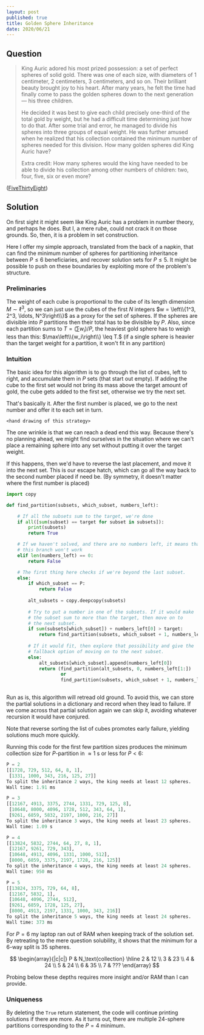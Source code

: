 ```yaml
---
layout: post
published: true
title: Golden Sphere Inheritance
date: 2020/06/21
---
```


## Question

>King Auric adored his most prized possession: a set of perfect spheres of solid gold. There was one of each size, with diameters of 1 centimeter, 2 centimeters, 3 centimeters, and so on. Their brilliant beauty brought joy to his heart. After many years, he felt the time had finally come to pass the golden spheres down to the next generation — his three children.
>
>He decided it was best to give each child precisely one-third of the total gold by weight, but he had a difficult time determining just how to do that. After some trial and error, he managed to divide his spheres into three groups of equal weight. He was further amused when he realized that his collection contained the minimum number of spheres needed for this division. How many golden spheres did King Auric have?
>
>Extra credit: How many spheres would the king have needed to be able to divide his collection among other numbers of children: two, four, five, six or even more?

<!--more-->

([FiveThirtyEight](https://fivethirtyeight.com/features/can-you-flip-the-magic-coin/))

## Solution

On first sight it might seem like King Auric has a problem in number theory, and perhaps he does. But I, a mere rube, could not crack it on those grounds. So, then, it is a problem in set construction. 

Here I offer my simple approach, translated from the back of a napkin, that can find the minimum number of spheres for partitioning inheritance between $P \leq 6$ beneficiaries, and recover solution sets for $P \leq 5.$ It might be possible to push on these boundaries by exploiting more of the problem's structure.

### Preliminaries

The weight of each cube is proportional to the cube of its length dimension $M \sim \ell^3,$ so we can just use the cubes of the first $N$ integers $w = \left\\{1^3, 2^3, \ldots, N^3\right\\}$ as a proxy for the set of spheres. If the spheres are divisible into $P$ partitions then their total has to be divisible by $P.$ Also, since each partition sums to $T = \left(\sum w_i\right) / P,$ the heaviest gold sphere has to weigh less than this: $\max\left\\{w_i\right\\} \leq T.$ (if a single sphere is heavier than the target weight for a partition, it won't fit in any partition)

### Intuition

The basic idea for this algorithm is to go through the list of cubes, left to right, and accumulate them in $P$ sets (that start out empty). If adding the cube to the first set would not bring its mass above the target amount of gold, the cube gets added to the first set, otherwise we try the next set. 

That's basically it. After the first number is placed, we go to the next number and offer it to each set in turn. 

`<hand drawing of this strategy>`

The one wrinkle is that we can reach a dead end this way. Because there's no planning ahead, we might find ourselves in the situation where we can't place a remaining sphere into any set without putting it over the target weight. 

If this happens, then we'd have to reverse the last placement, and move it into the next set. This is our escape hatch, which can go all the way back to the second number placed if need be. (By symmetry, it doesn't matter where the first number is placed)

```python
import copy

def find_partition(subsets, which_subset, numbers_left):

    # If all the subsets sum to the target, we're done
    if all([sum(subset) == target for subset in subsets]):
        print(subsets)
        return True

    # If we haven't solved, and there are no numbers left, it means that 
    # this branch won't work
    elif len(numbers_left) == 0:
        return False

    # The first thing here checks if we're beyond the last subset. 
    else:
        if which_subset == P:
            return False
        
        alt_subsets = copy.deepcopy(subsets)
        
        # Try to put a number in one of the subsets. If it would make
        # the subset sum to more than the target, then move on to
        # the next subset. 
        if sum(subsets[which_subset]) + numbers_left[0] > target:
            return find_partition(subsets, which_subset + 1, numbers_left)
            
        # If it would fit, then explore that possibility and give the
        # fallback option of moving on to the next subset.
        else:
            alt_subsets[which_subset].append(numbers_left[0])
            return (find_partition(alt_subsets, 0, numbers_left[1:]) 
                    or 
                    find_partition(subsets, which_subset + 1, numbers_left))
            
```

Run as is, this algorithm will retread old ground. To avoid this, we can store the partial solutions in a dictionary and record when they lead to failure. If we come across that partial solution again we can skip it, avoiding whatever recursion it would have conjured.

Note that reverse sorting the list of cubes promotes early failure, yielding solutions much more quickly.

Running this code for the first few partition sizes produces the minimum collection size for $P$-partition in $\approx 1\text{ s}$ or less for $P < 6$: 

```python
P = 2
[[1728, 729, 512, 64, 8, 1], 
 [1331, 1000, 343, 216, 125, 27]]
To split the inheritance 2 ways, the king needs at least 12 spheres.
Wall time: 1.91 ms
```

```python
P = 3
[[12167, 4913, 3375, 2744, 1331, 729, 125, 8], 
 [10648, 8000, 4096, 1728, 512, 343, 64, 1], 
 [9261, 6859, 5832, 2197, 1000, 216, 27]]
To split the inheritance 3 ways, the king needs at least 23 spheres.
Wall time: 1.09 s
```

```python
P = 4
[[13824, 5832, 2744, 64, 27, 8, 1], 
 [12167, 9261, 729, 343], 
 [10648, 4913, 4096, 1331, 1000, 512], 
 [8000, 6859, 3375, 2197, 1728, 216, 125]]
To split the inheritance 4 ways, the king needs at least 24 spheres.
Wall time: 950 ms
```

```python
P = 5
[[13824, 3375, 729, 64, 8], 
 [12167, 5832, 1], 
 [10648, 4096, 2744, 512], 
 [9261, 6859, 1728, 125, 27], 
 [8000, 4913, 2197, 1331, 1000, 343, 216]]
To split the inheritance 5 ways, the king needs at least 24 spheres.
Wall time: 373 ms
```

For $P = 6$ my laptop ran out of RAM when keeping track of the solution set. By retreating to the mere question solubility, it shows that the minimum for a $6$-way split is $35$ spheres.

$$
\begin{array}{|c|c|}
P & N_\text{collection} \hline
2 & 12 \\ 
3 & 23 \\ 
4 & 24 \\ 
5 & 24 \\ 
6 & 35 \\ 
7 & ???
\end{array}
$$

Probing below these depths requires more insight and/or RAM than I can provide.

### Uniqueness 

By deleting the `True` return statement, the code will continue printing solutions if there are more. As it turns out, there are multiple $24$-sphere partitions corresponding to the $P=4$ minimum.


<br>
